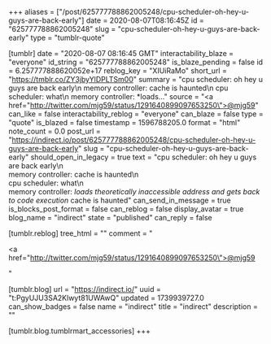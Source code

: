 +++
aliases = ["/post/625777788862005248/cpu-scheduler-oh-hey-u-guys-are-back-early"]
date = 2020-08-07T08:16:45Z
id = "625777788862005248"
slug = "cpu-scheduler-oh-hey-u-guys-are-back-early"
type = "tumblr-quote"

[tumblr]
date = "2020-08-07 08:16:45 GMT"
interactability_blaze = "everyone"
id_string = "625777788862005248"
is_blaze_pending = false
id = 6.257777888620052e+17
reblog_key = "XIUiRaMo"
short_url = "https://tmblr.co/ZY3jbyYlDPLTSm00"
summary = "cpu scheduler: oh hey u guys are back early\n memory controller: cache is haunted\n cpu scheduler: what\n memory controller: *loads..."
source = "<a href=\"http://twitter.com/mjg59/status/1291640899097653250\">@mjg59</a>"
can_like = false
interactability_reblog = "everyone"
can_blaze = false
type = "quote"
is_blazed = false
timestamp = 1596788205.0
format = "html"
note_count = 0.0
post_url = "https://indirect.io/post/625777788862005248/cpu-scheduler-oh-hey-u-guys-are-back-early"
slug = "cpu-scheduler-oh-hey-u-guys-are-back-early"
should_open_in_legacy = true
text = "cpu scheduler: oh hey u guys are back early\n<br/>memory controller: cache is haunted\n<br/>cpu scheduler: what\n<br/>memory controller: *loads theoretically inaccessible address and gets back to code execution* cache is haunted"
can_send_in_message = true
is_blocks_post_format = false
can_reblog = false
display_avatar = true
blog_name = "indirect"
state = "published"
can_reply = false

[tumblr.reblog]
tree_html = ""
comment = "<p><a href=\"http://twitter.com/mjg59/status/1291640899097653250\">@mjg59</a></p>"

[tumblr.blog]
url = "https://indirect.io/"
uuid = "t:PgyUJU3SA2Klwyt81UWAwQ"
updated = 1739939727.0
can_show_badges = false
name = "indirect"
title = "indirect"
description = ""

[tumblr.blog.tumblrmart_accessories]
+++
